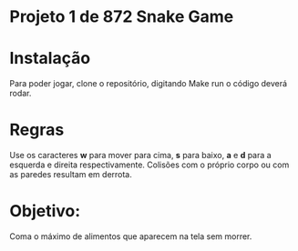 # Projeto 1 de 872 Snake Game

# Instalação
Para poder jogar, clone o repositório, digitando Make run o código deverá rodar.


# Regras
Use os caracteres **w** para mover para cima, **s** para baixo, **a** e **d** para a esquerda e direita respectivamente.
Colisões com o próprio corpo ou com as paredes resultam em derrota.


# Objetivo:
Coma o máximo de alimentos que aparecem na tela sem morrer.